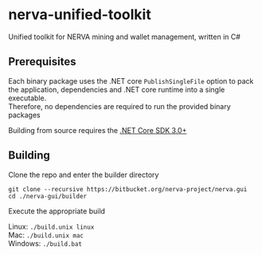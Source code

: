 # nerva-unified-toolkit

Unified toolkit for NERVA mining and wallet management, written in C#

## Prerequisites

Each binary package uses the .NET core `PublishSingleFile` option to pack the application, dependencies and .NET core runtime into a single executable.  
Therefore, no dependencies are required to run the provided binary packages

Building from source requires the [.NET Core SDK 3.0+](https://www.microsoft.com/net)

## Building

Clone the repo and enter the builder directory

`git clone --recursive https://bitbucket.org/nerva-project/nerva.gui`  
`cd ./nerva-gui/builder`

Execute the appropriate build  

Linux: `./build.unix linux`  
Mac: `./build.unix mac`  
Windows: `./build.bat`  
